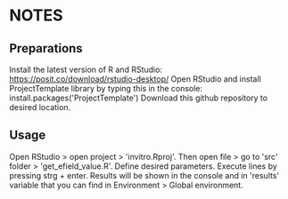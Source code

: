 # NOTES

## Preparations
Install the latest version of R and RStudio: https://posit.co/download/rstudio-desktop/
Open RStudio and install ProjectTemplate library by typing this in the console: install.packages('ProjectTemplate')
Download this github repository to desired location.

## Usage
Open RStudio > open project > 'invitro.Rproj'.
Then open file > go to 'src' folder > 'get_efield_value.R'.
Define desired parameters.
Execute lines by pressing strg + enter.
Results will be shown in the console and in 'results' variable that you can find in Environment > Global environment.